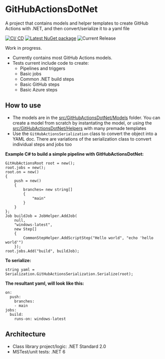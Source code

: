# GitHubActionsDotNet
A project that contains models and helper templates to create GitHub Actions with .NET, and then convert/serialize it to a yaml file

[![CI/ CD](https://github.com/samsmithnz/GitHubActionsDotNet/actions/workflows/CICD.yml/badge.svg)](https://github.com/samsmithnz/GitHubActionsDotNet/actions/workflows/CICD.yml)
[![Latest NuGet package](https://img.shields.io/nuget/v/GitHubActionsDotNet)](https://www.nuget.org/packages/GitHubActionsDotNet/)
![Current Release](https://img.shields.io/github/release/samsmithnz/GitHubActionsDotNet/all.svg)

Work in progress. 
- Currently contains most GitHub Actions models.
- Tests current include code to create:
    - Pipelines and triggers
    - Basic jobs
    - Common .NET build steps
    - Basic GitHub steps
    - Basic Azure steps

## How to use

- The models are in the [src/GitHubActionsDotNet/Models](https://github.com/samsmithnz/GitHubActionsDotNet/tree/main/src/GitHubActionsDotNet/Models) folder. You can create a model from scratch by instantating the model, or using the [src/GitHubActionsDotNet/Helpers](https://github.com/samsmithnz/GitHubActionsDotNet/tree/main/src/GitHubActionsDotNet/Helpers) with many premade templates
- Use the `GitHubActionsSerialization` class to convert the object into a YAML doc. There are variations of the serialization class to convert individual steps and jobs too

**Example C# to build a simple pipeline with GitHubActionsDotNet:**
```
GitHubActionsRoot root = new();
root.jobs = new();
root.on = new()
{ 
    push = new() 
    { 
        branches= new string[]
        {
            "main"
        }
    }
};
Job buildJob = JobHelper.AddJob(
    null,
    "windows-latest",
    new Step[]
    {
        CommonStepHelper.AddScriptStep("Hello world", "echo 'hello world'")
    });
root.jobs.Add("build", buildJob);
```

**To serialize:**
```
string yaml = Serialization.GitHubActionsSerialization.Serialize(root);
```

**The resultant yaml, will look like this:**
```
on:
  push:
    branches:
    - main
jobs:
  build:
    runs-on: windows-latest
```


## Architecture
- Class library project/logic: .NET Standard 2.0
- MSTest/unit tests: .NET 6
